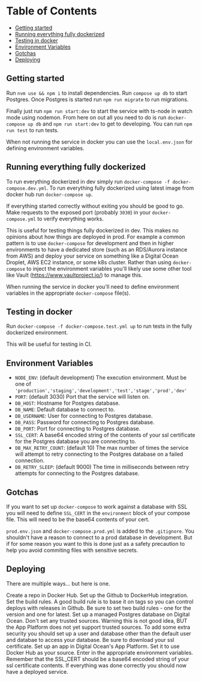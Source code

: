 # Table of Contents

- [Getting started](#getting-started)
- [Running everything fully dockerized](#running-everything-fully-dockerized)
- [Testing in docker](#testing-in-docker)
- [Environment Variables](#environment-variables)
- [Gotchas](#gotchas)
- [Deploying](#deploying)

## Getting started

Run `nvm use && npm i` to install dependencies. Run `compose up db` to start Postgres. Once Postgres is started run `npm run migrate` to run migrations.

Finally just run `npm run start:dev` to start the service with ts-node in watch mode using nodemon. From here on out all you need to do is run `docker-compose up db` and `npm run start:dev` to get to developing. You can run `npm run test` to run tests.

When not running the service in docker you can use the `local.env.json` for defining environment variables.

## Running everything fully dockerized

To run everything dockerized in dev simply run `docker-compose -f docker-compose.dev.yml`. To run everything fully dockerized using latest image from docker hub run `docker-compose up`.

If everything started correctly without exiting you should be good to go. Make requests to the exposed port (probably `3030`) in your `docker-compose.yml` to verify everything works.

This is useful for testing things fully dockerized in dev. This makes no opinions about how things are deployed in prod. For example a common pattern is to use `docker-compose` for development and then in higher environments to have a dedicated store (such as an RDS/Aurora instance from AWS) and deploy your service on something like a Digital Ocean Droplet, AWS EC2 instance, or some k8s cluster. Rather than using `docker-compose` to inject the environment variables you'll likely use some other tool like Vault (https://www.vaultproject.io/) to manage this.

When running the service in docker you'll need to define environment variables in the appropriate `docker-compose` file(s).

## Testing in docker

Run `docker-compose -f docker-compose.test.yml up` to run tests in the fully dockerized environment.

This will be useful for testing in CI.

## Environment Variables

- `NODE_ENV`: (default development) The execution environment. Must be one of `'production','staging','development','test','stage','prod','dev'`
- `PORT`: (default 3030) Port that the service will listen on.
- `DB_HOST`: Hostname for Postgres database.
- `DB_NAME`: Default database to connect to.
- `DB_USERNAME`: User for connecting to Postgres database.
- `DB_PASS`: Password for connecting to Postgres database.
- `DB_PORT`: Port for connecting to Postgres database.
- `SSL_CERT`: A base64 encoded string of the contents of your ssl certificate for the Postgres database you are connecting to.
- `DB_MAX_RETRY_COUNT`: (default 10) The max number of times the service will attempt to retry connecting to the Postgres database on a failed connection.
- `DB_RETRY_SLEEP`: (default 9000) The time in milliseconds between retry attempts for connecting to the Postgres database.

## Gotchas

If you want to set up `docker-compose` to work against a database with SSL you will need to define `SSL_CERT` in the `environment` block of your compose file. This will need to be the base64 contents of your cert.

`prod.env.json` and `docker-compose.prod.yml` is added to the `.gitignore`. You shouldn't have a reason to connect to a prod database in development. But if for some reason you want to this is done just as a safety precaution to help you avoid commiting files with sensitive secrets.

## Deploying

There are multiple ways... but here is one.

Create a repo in Docker Hub. Set up the Github to DockerHub integration. Set the build rules. A good build rule is to base it on tags so you can control deploys with releases in Github. Be sure to set two build rules - one for the version and one for latest. Set up a managed Postgres database on Digital Ocean. Don't set any trusted sources. Warning this is not good idea, BUT the App Platform does not yet support trusted sources. To add some extra security you should set up a user and database other than the default user and databae to access your database. Be sure to download your ssl certificate. Set up an app in Digital Ocean's App Platform. Set it to use Docker Hub as your source. Enter in the appropriate environment variables. Remember that the SSL_CERT should be a base64 encoded string of your ssl certificate contents. If everything was done correctly you should now have a deployed service.
